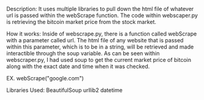 Description:
  It uses multiple libraries to pull down the html file of whatever url is passed within the webScrape function. The code within webscaper.py is retrieving the bitcoin market price from the stock market. 
 
How it works:
  Inside of webscrape.py, there is a function called webScrape with a parameter called url. The html file of any website that is passed within this parameter, which is to be in a string, will be retrieved and made interactible through the soup variable. As can be seen within webscraper.py, I had used soup to get the current market price of bitcoin along with the exact date and time when it was checked.
  
  EX. webScrape("google.com")
  
Libraries Used:
  BeautifulSoup
  urllib2
  datetime
